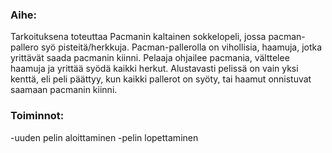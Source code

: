 ### Aihe:
Tarkoituksena toteuttaa Pacmanin kaltainen sokkelopeli, jossa pacman-pallero syö pisteitä/herkkuja. Pacman-pallerolla on vihollisia, haamuja, jotka yrittävät saada pacmanin kiinni. Pelaaja ohjailee pacmania, välttelee haamuja ja yrittää syödä kaikki herkut. Alustavasti pelissä on vain yksi kenttä, eli peli päättyy, kun kaikki pallerot on syöty, tai haamut onnistuvat saamaan pacmanin kiinni.
### Toiminnot:
-uuden pelin aloittaminen
-pelin lopettaminen

